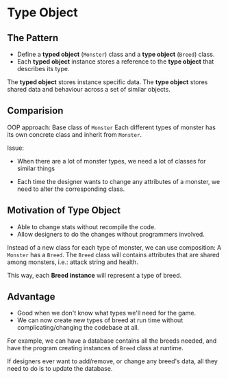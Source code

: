 # Type Object
## The Pattern
- Define a **typed object** (`Monster`) class and a **type object** (`Breed`) class.
- Each **typed object** instance stores a reference to the **type object** that describes its type.

The **typed object** stores instance specific data.
The **type object** stores shared data and behaviour across a set of similar objects.

## Comparision
OOP approach:
Base class of `Monster`
Each different types of monster has its own concrete class and inherit from `Monster`.

Issue:
- When there are a lot of monster types, we need a lot  of classes for similar things


- Each time the designer wants to change any attributes of a monster, we need to alter the corresponding class.

## Motivation of Type Object
- Able to change stats without recompile the code.
- Allow designers to do the changes without programmers involved.

Instead of a new class for each type of monster, we can use composition: A `Monster` has a `Breed`.
The `Breed` class will contains attributes that are shared among monsters, i.e.: attack string and health.

This way, each **Breed instance** will represent a type of breed.

## Advantage
- Good when we don't know what types we'll need for the game.
- We can now create new types of breed at run time without complicating/changing the codebase at all.

For example, we can have a database contains all the breeds needed, and have the program creating instances of `Breed` class at runtime.

If designers ever want to add/remove, or change any breed's data, all they need to do is to update the database.